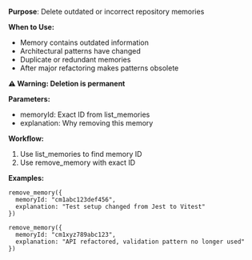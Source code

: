 **Purpose**: Delete outdated or incorrect repository memories

**When to Use:**
- Memory contains outdated information
- Architectural patterns have changed
- Duplicate or redundant memories
- After major refactoring makes patterns obsolete

**⚠️ Warning: Deletion is permanent**

**Parameters:**
- memoryId: Exact ID from list_memories
- explanation: Why removing this memory

**Workflow:**
1. Use list_memories to find memory ID
2. Use remove_memory with exact ID

**Examples:**
```
remove_memory({
  memoryId: "cm1abc123def456",
  explanation: "Test setup changed from Jest to Vitest"
})
```

```
remove_memory({
  memoryId: "cm1xyz789abc123",
  explanation: "API refactored, validation pattern no longer used"
})
```
